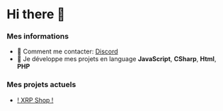 # Hi there 👋

### Mes informations
- 🔭 Comment me contacter: [Discord](https://discord.gg/wg8jwFb) 
- 🌱 Je développe mes projets en language __JavaScript__, __CSharp__, __Html__, __PHP__

### Mes projets actuels 
- [! XRP Shop !](https://discord.gg/WQRaFwxdx)

